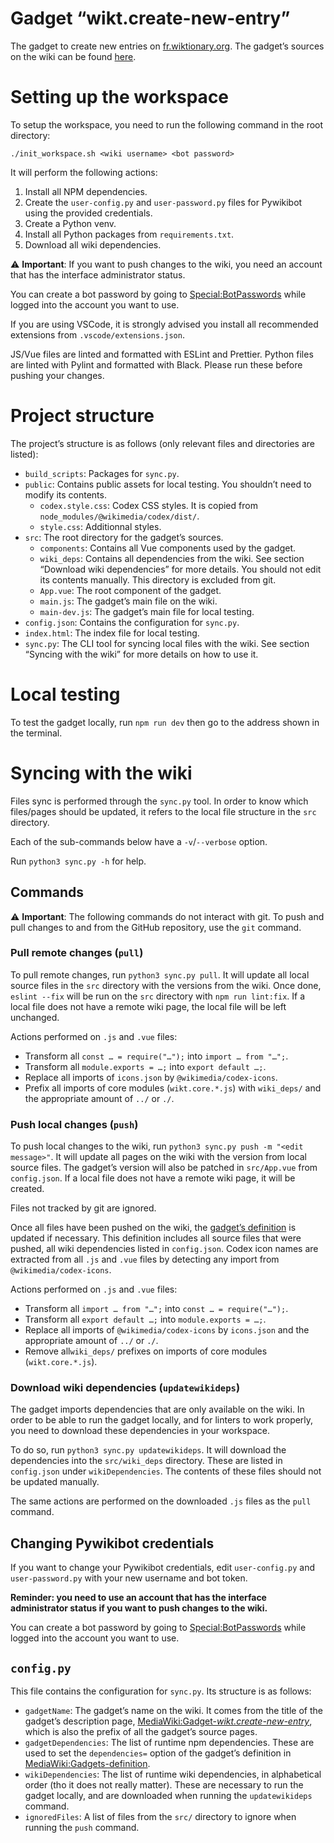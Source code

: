 # Gadget “wikt.create-new-entry”

The gadget to create new entries on [fr.wiktionary.org](https://fr.wiktionary.org). The gadget’s sources on the wiki can be found [here](https://fr.wiktionary.org/wiki/Spécial:Index/MediaWiki:Gadget-wikt.create-new-entry).

# Setting up the workspace

To setup the workspace, you need to run the following command in the root directory:

```
./init_workspace.sh <wiki username> <bot password>
```
It will perform the following actions:
1. Install all NPM dependencies.
1. Create the `user-config.py` and `user-password.py` files for Pywikibot using the provided credentials.
1. Create a Python venv.
1. Install all Python packages from `requirements.txt`.
1. Download all wiki dependencies.

⚠️ **Important**: If you want to push changes to the wiki, you need an account that has the interface administrator status.

You can create a bot password by going to [Special:BotPasswords](https://fr.wiktionary.org/wiki/Special:BotPasswords) while logged into the account you want to use.

If you are using VSCode, it is strongly advised you install all recommended extensions from `.vscode/extensions.json`.

JS/Vue files are linted and formatted with ESLint and Prettier. Python files are linted with Pylint and formatted with Black. Please run these before pushing your changes.

# Project structure

The project’s structure is as follows (only relevant files and directories are listed):
* `build_scripts`: Packages for `sync.py`.
* `public`: Contains public assets for local testing. You shouldn’t need to modify its contents.
    * `codex.style.css`: Codex CSS styles. It is copied from `node_modules/@wikimedia/codex/dist/`.
    * `style.css`: Additionnal styles.
* `src`: The root directory for the gadget’s sources.
    * `components`: Contains all Vue components used by the gadget.
    * `wiki_deps`: Contains all dependencies from the wiki. See section “Download wiki dependencies” for more details. You should not edit its contents manually. This directory is excluded from git.
    * `App.vue`: The root component of the gadget.
    * `main.js`: The gadget’s main file on the wiki.
    * `main-dev.js`: The gadget’s main file for local testing.
* `config.json`: Contains the configuration for `sync.py`.
* `index.html`: The index file for local testing.
* `sync.py`: The CLI tool for syncing local files with the wiki.  See section “Syncing with the wiki” for more details on how to use it.

# Local testing

To test the gadget locally, run `npm run dev` then go to the address shown in the terminal.

# Syncing with the wiki

Files sync is performed through the `sync.py` tool. In order to know which files/pages should be updated, it refers to the local file structure in the `src` directory.

Each of the sub-commands below have a `-v`/`--verbose` option.

Run `python3 sync.py -h` for help.

## Commands
⚠️ **Important**: The following commands do not interact with git. To push and pull changes to and from the GitHub repository, use the `git` command.

### Pull remote changes (`pull`)

To pull remote changes, run `python3 sync.py pull`. It will update all local source files in the `src` directory with the versions from the wiki. Once done, `eslint --fix` will be run on the `src` directory with `npm run lint:fix`. If a local file does not have a remote wiki page, the local file will be left unchanged.

Actions performed on `.js` and `.vue` files:
* Transform all `const … = require("…");` into `import … from "…";`.
* Transform all `module.exports = …;` into `export default …;`.
* Replace all imports of `icons.json` by `@wikimedia/codex-icons`.
* Prefix all imports of core modules (`wikt.core.*.js`) with `wiki_deps/` and the appropriate amount of `../` or `./`.

### Push local changes (`push`)

To push local changes to the wiki, run `python3 sync.py push -m "<edit message>"`. It will update all pages on the wiki with the version from local source files. The gadget’s version will also be patched in `src/App.vue` from `config.json`. If a local file does not have a remote wiki page, it will be created.

Files not tracked by git are ignored.

Once all files have been pushed on the wiki, the [gadget’s definition](https://fr.wiktionary.org/wiki/MediaWiki:Gadgets-definition) is updated if necessary. This definition includes all source files that were pushed, all wiki dependencies listed in `config.json`. Codex icon names are extracted from all `.js` and `.vue` files by detecting any import from `@wikimedia/codex-icons`.

Actions performed on `.js` and `.vue` files:
* Transform all `import … from "…";` into `const … = require("…");`.
* Transform all `export default …;` into `module.exports = …;`.
* Replace all imports of `@wikimedia/codex-icons` by `icons.json` and the appropriate amount of `../` or `./`.
* Remove all`wiki_deps/` prefixes on imports of core modules (`wikt.core.*.js`).

### Download wiki dependencies (`updatewikideps`)

The gadget imports dependencies that are only available on the wiki. In order to be able to run the gadget locally, and for linters to work properly, you need to download these dependencies in your workspace.

To do so, run `python3 sync.py updatewikideps`. It will download the dependencies into the `src/wiki_deps` directory. These are listed in `config.json` under `wikiDependencies`. The contents of these files should not be updated manually.

The same actions are performed on the downloaded `.js` files as the `pull` command.

## Changing Pywikibot credentials

If you want to change your Pywikibot credentials, edit `user-config.py` and `user-password.py` with your new username and bot token.

**Reminder: you need to use an account that has the interface administrator status if you want to push changes to the wiki.**

You can create a bot password by going to [Special:BotPasswords](https://fr.wiktionary.org/wiki/Special:BotPasswords) while logged into the account you want to use.

## `config.py`

This file contains the configuration for `sync.py`. Its structure is as follows:
* `gadgetName`: The gadget’s name on the wiki. It comes from the title of the gadget’s description page, [MediaWiki:Gadget-*wikt.create-new-entry*](https://fr.wiktionary.org/wiki/MediaWiki:Gadget-wikt.create-new-entry), which is also the prefix of all the gadget’s source pages.
* `gadgetDependencies`: The list of runtime npm dependencies. These are used to set the `dependencies=` option of the gadget’s definition in [MediaWiki:Gadgets-definition](https://fr.wiktionary.org/wiki/MediaWiki:Gadgets-definition).
* `wikiDependencies`: The list of runtime wiki dependencies, in alphabetical order (tho it does not really matter). These are necessary to run the gadget locally, and are downloaded when running the `updatewikideps` command.
* `ignoredFiles`: A list of files from the `src/` directory to ignore when running the `push` command.
